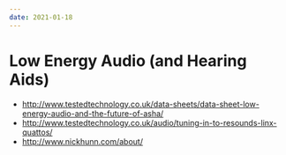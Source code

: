 ```yaml
---
date: 2021-01-18
---
```


# Low Energy Audio (and Hearing Aids)

- <http://www.testedtechnology.co.uk/data-sheets/data-sheet-low-energy-audio-and-the-future-of-asha/>
- <http://www.testedtechnology.co.uk/audio/tuning-in-to-resounds-linx-quattos/>
- <http://www.nickhunn.com/about/>
